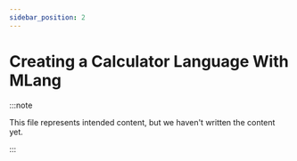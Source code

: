 ```yaml
---
sidebar_position: 2
---
```


# Creating a Calculator Language With MLang

:::note

This file represents intended content, but we haven't written the content yet.

:::
